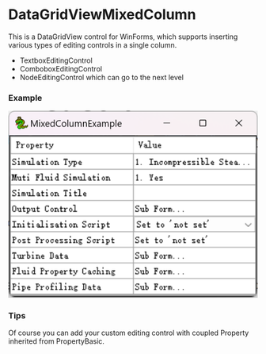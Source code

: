 # DataGridViewMixedColumn

This is a DataGridView control for WinForms, which supports inserting various types of editing controls in a single column.

- TextboxEditingControl
- ComboboxEditingControl
- NodeEditingControl which can go to the next level



### Example

<div align="left">
    <img src="example.png" alt="example"> 
</div>

### Tips
Of course you can add your custom editing control with coupled Property inherited from PropertyBasic.
